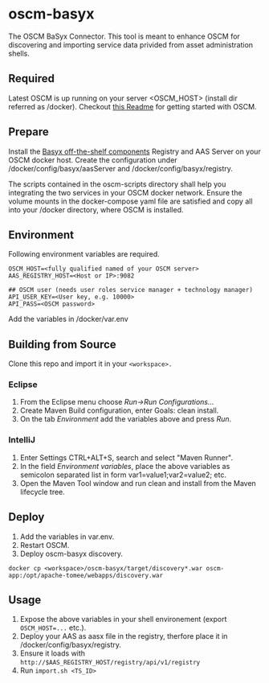 # oscm-basyx
The OSCM BaSyx Connector. This tool is meant to enhance OSCM for discovering and importing service data privided from asset administration shells.

## Required
Latest OSCM is up running on your server <OSCM_HOST> (install dir referred as /docker). Checkout [this Readme](https://github.com/servicecatalog/oscm-dockerbuild#quick-start-oscm-with-docker) for getting started with OSCM.

## Prepare
Install the [Basyx off-the-shelf components](https://wiki.eclipse.org/BaSyx_/_Documentation_/_Components#Off-the-Shelf-Components) Registry and AAS Server on your OSCM docker host.
Create the configuration under /docker/config/basyx/aasServer and /docker/config/basyx/registry.

The scripts contained in the oscm-scripts directory shall help you integrating the two services in your OSCM docker network. Ensure the volume mounts in the docker-compose yaml file are satisfied and copy all into your /docker directory, where OSCM is installed.

## Environment
Following environment variables are required.

``` 
OSCM_HOST=<fully qualified named of your OSCM server>
AAS_REGISTRY_HOST=<Host or IP>:9082

## OSCM user (needs user roles service manager + technology manager)
API_USER_KEY=<User key, e.g. 10000>
API_PASS=<OSCM password> 
```
Add the variables in /docker/var.env

## Building from Source
Clone this repo and import it in your ```<workspace>.```

### Eclipse
1. From the Eclipse menu choose *Run->Run Configurations...*
2. Create Maven Build configuration, enter Goals: clean install.
3. On the tab *Environment* add the variables above and press *Run*.

### IntelliJ
1. Enter Settings CTRL+ALT+S, search and select "Maven Runner".
2. In the field *Environment variables*, place the above variables as semicolon separated list in form var1=value1;var2=value2; etc.
3. Open the Maven Tool window and run clean and install from the Maven lifecycle tree.

## Deploy
1. Add the variables in var.env.
2. Restart OSCM.
3. Deploy oscm-basyx discovery.
```
docker cp <workspace>/oscm-basyx/target/discovery*.war oscm-app:/opt/apache-tomee/webapps/discovery.war
```
## Usage
1. Expose the above variables in your shell environement (export ```OSCM_HOST=...``` etc.).
2. Deploy your AAS as aasx file in the registry, therfore place it in /docker/config/basyx/registry.
3. Ensure it loads with ```http://$AAS_REGISTRY_HOST/registry/api/v1/registry```
4. Run ```import.sh <TS_ID>```
